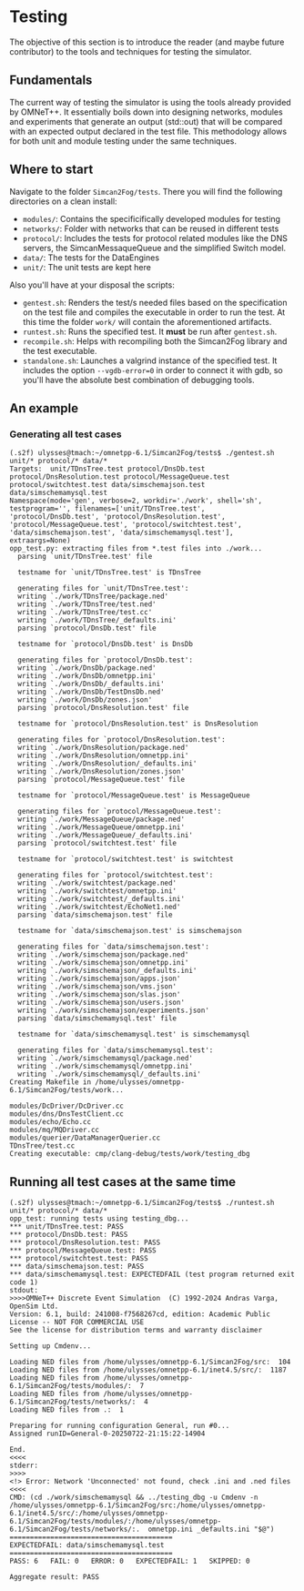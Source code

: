 # Testing
The objective of this section is to introduce the reader (and maybe future contributor) to the tools and techniques for testing the simulator. 

## Fundamentals
The current way of testing the simulator is using the tools already provided by OMNeT++. It essentially boils down into designing networks, modules and experiments that generate an output (std::out) that will be compared with an expected output declared in the test file. This methodology allows for both unit and module testing under the same techniques.

## Where to start
Navigate to the folder ```Simcan2Fog/tests```. There you will find the following directories on a clean install:

* ```modules/```: Contains the specificifically developed modules for testing
* ```networks/```: Folder with networks that can be reused in different tests
* ```protocol/```: Includes the tests for protocol related modules like the DNS servers, the SimcanMessaqueQueue and the simplified Switch model.
* ```data/```: The tests for the DataEngines
* ```unit/```: The unit tests are kept here

Also you'll have at your disposal the scripts:
* ```gentest.sh```: Renders the test/s needed files based on the specification on the test file and compiles the executable in order to run the test. At this time the folder ```work/``` will contain the aforementioned artifacts.
* ```runtest.sh```: Runs the specified test. It **must** be run after ```gentest.sh```.
* ```recompile.sh```: Helps with recompiling both the Simcan2Fog library and the test executable.
* ```standalone.sh```: Launches a valgrind instance of the specified test. It includes the option ```--vgdb-error=0``` in order to connect it with gdb, so you'll have the absolute best combination of debugging tools.

## An example
### Generating all test cases
```
(.s2f) ulysses@tmach:~/omnetpp-6.1/Simcan2Fog/tests$ ./gentest.sh unit/* protocol/* data/*
Targets:  unit/TDnsTree.test protocol/DnsDb.test protocol/DnsResolution.test protocol/MessageQueue.test protocol/switchtest.test data/simschemajson.test data/simschemamysql.test
Namespace(mode='gen', verbose=2, workdir='./work', shell='sh', testprogram='', filenames=['unit/TDnsTree.test', 'protocol/DnsDb.test', 'protocol/DnsResolution.test', 'protocol/MessageQueue.test', 'protocol/switchtest.test', 'data/simschemajson.test', 'data/simschemamysql.test'], extraargs=None)
opp_test.py: extracting files from *.test files into ./work...
  parsing `unit/TDnsTree.test' file

  testname for `unit/TDnsTree.test' is TDnsTree

  generating files for `unit/TDnsTree.test':
  writing `./work/TDnsTree/package.ned'
  writing `./work/TDnsTree/test.ned'
  writing `./work/TDnsTree/test.cc'
  writing `./work/TDnsTree/_defaults.ini'
  parsing `protocol/DnsDb.test' file

  testname for `protocol/DnsDb.test' is DnsDb

  generating files for `protocol/DnsDb.test':
  writing `./work/DnsDb/package.ned'
  writing `./work/DnsDb/omnetpp.ini'
  writing `./work/DnsDb/_defaults.ini'
  writing `./work/DnsDb/TestDnsDb.ned'
  writing `./work/DnsDb/zones.json'
  parsing `protocol/DnsResolution.test' file

  testname for `protocol/DnsResolution.test' is DnsResolution

  generating files for `protocol/DnsResolution.test':
  writing `./work/DnsResolution/package.ned'
  writing `./work/DnsResolution/omnetpp.ini'
  writing `./work/DnsResolution/_defaults.ini'
  writing `./work/DnsResolution/zones.json'
  parsing `protocol/MessageQueue.test' file

  testname for `protocol/MessageQueue.test' is MessageQueue

  generating files for `protocol/MessageQueue.test':
  writing `./work/MessageQueue/package.ned'
  writing `./work/MessageQueue/omnetpp.ini'
  writing `./work/MessageQueue/_defaults.ini'
  parsing `protocol/switchtest.test' file

  testname for `protocol/switchtest.test' is switchtest

  generating files for `protocol/switchtest.test':
  writing `./work/switchtest/package.ned'
  writing `./work/switchtest/omnetpp.ini'
  writing `./work/switchtest/_defaults.ini'
  writing `./work/switchtest/EchoNet1.ned'
  parsing `data/simschemajson.test' file

  testname for `data/simschemajson.test' is simschemajson

  generating files for `data/simschemajson.test':
  writing `./work/simschemajson/package.ned'
  writing `./work/simschemajson/omnetpp.ini'
  writing `./work/simschemajson/_defaults.ini'
  writing `./work/simschemajson/apps.json'
  writing `./work/simschemajson/vms.json'
  writing `./work/simschemajson/slas.json'
  writing `./work/simschemajson/users.json'
  writing `./work/simschemajson/experiments.json'
  parsing `data/simschemamysql.test' file

  testname for `data/simschemamysql.test' is simschemamysql

  generating files for `data/simschemamysql.test':
  writing `./work/simschemamysql/package.ned'
  writing `./work/simschemamysql/omnetpp.ini'
  writing `./work/simschemamysql/_defaults.ini'
Creating Makefile in /home/ulysses/omnetpp-6.1/Simcan2Fog/tests/work...

modules/DcDriver/DcDriver.cc
modules/dns/DnsTestClient.cc
modules/echo/Echo.cc
modules/mq/MQDriver.cc
modules/querier/DataManagerQuerier.cc
TDnsTree/test.cc
Creating executable: cmp/clang-debug/tests/work/testing_dbg
```
## Running all test cases at the same time
```
(.s2f) ulysses@tmach:~/omnetpp-6.1/Simcan2Fog/tests$ ./runtest.sh unit/* protocol/* data/*
opp_test: running tests using testing_dbg...
*** unit/TDnsTree.test: PASS
*** protocol/DnsDb.test: PASS
*** protocol/DnsResolution.test: PASS
*** protocol/MessageQueue.test: PASS
*** protocol/switchtest.test: PASS
*** data/simschemajson.test: PASS
*** data/simschemamysql.test: EXPECTEDFAIL (test program returned exit code 1)
stdout:
>>>>OMNeT++ Discrete Event Simulation  (C) 1992-2024 Andras Varga, OpenSim Ltd.
Version: 6.1, build: 241008-f7568267cd, edition: Academic Public License -- NOT FOR COMMERCIAL USE
See the license for distribution terms and warranty disclaimer

Setting up Cmdenv...

Loading NED files from /home/ulysses/omnetpp-6.1/Simcan2Fog/src:  104
Loading NED files from /home/ulysses/omnetpp-6.1/inet4.5/src/:  1187
Loading NED files from /home/ulysses/omnetpp-6.1/Simcan2Fog/tests/modules/:  7
Loading NED files from /home/ulysses/omnetpp-6.1/Simcan2Fog/tests/networks/:  4
Loading NED files from .:  1

Preparing for running configuration General, run #0...
Assigned runID=General-0-20250722-21:15:22-14904

End.
<<<<
stderr:
>>>>
<!> Error: Network 'Unconnected' not found, check .ini and .ned files
<<<<
CMD: (cd ./work/simschemamysql && ../testing_dbg -u Cmdenv -n /home/ulysses/omnetpp-6.1/Simcan2Fog/src:/home/ulysses/omnetpp-6.1/inet4.5/src/:/home/ulysses/omnetpp-6.1/Simcan2Fog/tests/modules/:/home/ulysses/omnetpp-6.1/Simcan2Fog/tests/networks/:.  omnetpp.ini _defaults.ini "$@")
========================================
EXPECTEDFAIL: data/simschemamysql.test
========================================
PASS: 6   FAIL: 0   ERROR: 0   EXPECTEDFAIL: 1   SKIPPED: 0

Aggregate result: PASS
```